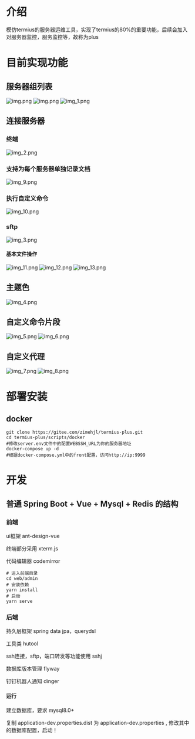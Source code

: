 # 介绍
模仿termius的服务器运维工具，实现了termius的80%的重要功能，后续会加入对服务器监控，服务监控等，故称为plus

# 目前实现功能
## 服务器组列表
![img.png](docs/img.png)
![img.png](docs/img0.png)
![img_1.png](docs/img_1.png)

## 连接服务器
### 终端
![img_2.png](docs/img_2.png)
### 支持为每个服务器单独记录文档
![img_9.png](docs/img_9.png)
### 执行自定义命令
![img_10.png](docs/img_10.png)
### sftp
![img_3.png](docs/img_3.png) 
#### 基本文件操作
![img_11.png](docs/img_11.png)
![img_12.png](docs/img_12.png)
![img_13.png](docs/img_13.png)


## 主题色
![img_4.png](docs/img_4.png)

## 自定义命令片段
![img_5.png](docs/img_5.png)
![img_6.png](docs/img_6.png)


## 自定义代理
![img_7.png](docs/img_7.png)
![img_8.png](docs/img_8.png)

# 部署安装
## docker

```shell
git clone https://gitee.com/zimehjl/termius-plus.git
cd termius-plus/scripts/docker
#修改server.env文件中的配置WEBSSH_URL为你的服务器地址
docker-compose up -d
#根据docker-compose.yml中的front配置，访问http://ip:9999
```

# 开发
## 普通 Spring Boot + Vue + Mysql + Redis 的结构

### 前端
ui框架 ant-design-vue

终端部分采用 xterm.js

代码编辑器 codemirror

``` shell
# 进入前端目录
cd web/admin 
# 安装依赖
yarn install
# 启动
yarn serve
```

### 后端
持久层框架 spring data jpa，querydsl

工具类 hutool

ssh连接，sftp，端口转发等功能使用 sshj

数据库版本管理 flyway

钉钉机器人通知 dinger

#### 运行
建立数据库，要求 mysql8.0+

复制 application-dev.properties.dist 为 application-dev.properties
, 修改其中的数据库配置，启动！

